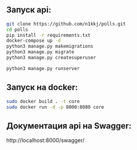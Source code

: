 ## Запуск api:
```bash
git clone https://github.com/n1kkj/polls.git
cd polls
pip install -r requirements.txt
docker-compose up -d
python3 manage.py makemigrations
python3 manage.py migrate
python3 manage.py createsuperuser
```
```bash
python3 manage.py runserver
```
## Запуск на docker:
```bash
sudo docker build . -t core
sudo docker run -d -p 8000:8080 core
```
## Документация api на Swagger:
http://localhost:8000/swagger/
